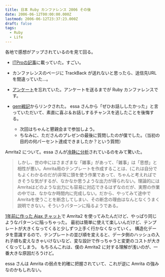 ```yaml
---
title: 日本 Ruby カンファレンス 2006 その後
date: 2006-06-12T00:00:00.000Z
lastmod: 2006-06-12T23:37:23.000Z
draft: false
tags:
  - Ruby
  - Life
---
```


各地で感想がアップされているのを見て回る。

- [ITProの記事](http://itpro.nikkeibp.co.jp/article/NEWS/20060612/240648/)に載っていた。すごい。

- カンファレンスのページに TrackBack が送れないと思ったら、送信先URLを間違っていた…。

- [アンケート](http://jp.rubyist.net/RubyKaigi2006/enquete.html)を忘れていた。アンケートを送るまでが Ruby カンファレンスです。

- [gem戦記](http://d.hatena.ne.jp/amrita2/20060612#1150122005)からリンクされた。 essa さんから「ぜひお話ししたかった」と言っていただいて、素直に喜ぶ＆お話しするチャンスを逃したことを後悔する。

  - 次回はちゃんと懇親会まで参加しよう。
  - ちなみに、たださんのプレゼンの最後に質問したのが僕でした。（当初の目的の何パーセント達成できましたか？という質問）

Amrita2 について。essa さんが[冷静に分析](http://d.hatena.ne.jp/amrita2/20060612#1150122007)されているのをみて驚いた。

> しかし、世の中にはさまざまな「雑事」があって、「雑事」は「思想」と相性が悪い。Amrita用のテンプレートを作成することは、(これは自分でもよくわかるのだが)非常に頭を使う作業であって、ちゃんと考えればできそうな気がするが、なかなか思うような出力が得られない。理論的にはAmritaはどのような出力にも容易に対応できるはずなのだが、実際の作業の中では、なかなか時間内に完成しない。だから、やってみて途中でAmritaを使うことを断念してしまい、その断念の理由はなんとなくうまく説明できない。そういうパターンに陥るようである。

[1年前に作った Ajax チャット](/posts/20050510/p01)で Amrita2 を使ってみたんだけど、やっぱり同じようなパターンに陥っちゃった。 最初は簡単に使えて楽しいんだけど、テンプレートが大きくなってくると少しずつ上手く行かなくなっていく。 構造化データを意識するので、テンプレートの並び順を変えると、データ側のハッシュの入れ子順も変えなきゃいけないなど、変な設計で作っちゃうと変更のコストが大きくなってしまう。 もちろんこれは、僕の Amrita2 に対する理解が浅いのが、一番大きな原因だろうけど。

essa さんは Amrita の弱点を的確に把握されていて、これが逆に Amrita の強みなのかもしれない。
